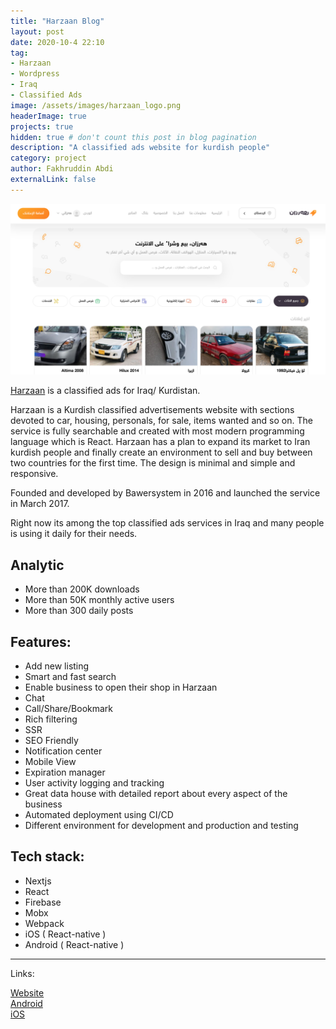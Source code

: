 ```yaml
---
title: "Harzaan Blog"
layout: post
date: 2020-10-4 22:10
tag: 
- Harzaan
- Wordpress
- Iraq
- Classified Ads
image: /assets/images/harzaan_logo.png
headerImage: true
projects: true
hidden: true # don't count this post in blog pagination
description: "A classified ads website for kurdish people"
category: project
author: Fakhruddin Abdi
externalLink: false
---
```


![Harzaan-Website](/assets/harzaan-website.png)

[Harzaan](https://harzaan.com) is a classified ads for Iraq/ Kurdistan.

Harzaan is a Kurdish classified advertisements website with sections devoted to car, housing, personals, for sale, items wanted and so on.
The service is fully searchable and created with most modern programming language which is React.
Harzaan has a plan to expand its market to Iran kurdish people and finally create an environment to sell and buy between two countries for the first time.
The design is minimal and simple and responsive.

Founded and developed by Bawersystem in 2016 and launched the service in March 2017.

Right now its among the top classified ads services in Iraq and many people is using it daily for their needs.

## Analytic
  - More than 200K downloads
  - More than 50K monthly active users
  - More than 300 daily posts

## Features:

 - Add new listing
 - Smart and fast search
 - Enable business to open their shop in Harzaan
 - Chat
 - Call/Share/Bookmark
 - Rich filtering
 - SSR
 - SEO Friendly
 - Notification center
 - Mobile View
 - Expiration manager
 - User activity logging and tracking
 - Great data house with detailed report about every aspect of the business
 - Automated deployment using CI/CD
 - Different environment for development and production and testing



## Tech stack:

- Nextjs
- React
- Firebase
- Mobx
- Webpack
- iOS ( React-native )
- Android ( React-native )

---

Links:

[Website](https://harzaan.com/)
<br/> [Android](https://play.google.com/store/apps/details?id=com.bawersystem.harzaan/)
<br/> [iOS](https://apps.apple.com/us/app/harzaan-sell-buy-used-stuff/id1391404720)
